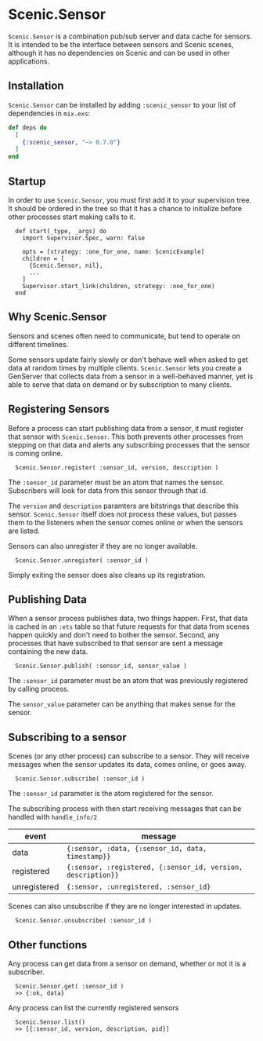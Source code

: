 # Scenic.Sensor

`Scenic.Sensor` is a combination pub/sub server and data cache for sensors. It is intended to be the interface between sensors and Scenic scenes, although it has no dependencies on Scenic and can be used in other applications.

## Installation

`Scenic.Sensor` can be installed by adding `:scenic_sensor` to your list of dependencies in `mix.exs`:

```elixir
def deps do
  [
    {:scenic_sensor, "~> 0.7.0"}
  ]
end
```

## Startup

In order to use `Scenic.Sensor`, you must first add it to your supervision tree. It should be ordered in the tree so that it has a chance to initialize before other processes start making calls to it.

      def start(_type, _args) do
        import Supervisor.Spec, warn: false

        opts = [strategy: :one_for_one, name: ScenicExample]
        children = [
          {Scenic.Sensor, nil},
          ...
        ]
        Supervisor.start_link(children, strategy: :one_for_one)
      end


## Why Scenic.Sensor

Sensors and scenes often need to communicate, but tend to operate on different timelines.

Some sensors update fairly slowly or don't behave well when asked to get data at random times by multiple clients. `Scenic.Sensor` lets you create a GenServer that collects data from a sensor in a well-behaved manner, yet is able to serve that data on demand or by subscription to many clients.


## Registering Sensors

Before a process can start publishing data from a sensor, it must register that sensor with `Scenic.Sensor`. This both prevents other processes from stepping on that data and alerts any subscribing processes that the sensor is coming online.

      Scenic.Sensor.register( :sensor_id, version, description )

The `:sensor_id` parameter must be an atom that names the sensor. Subscribers will look for data from this sensor through that id.

The `version` and `description` paramters are bitstrings that describe this sensor. `Scenic.Sensor` itself does not process these values, but passes them to the listeners when the sensor comes online or when the sensors are listed.

Sensors can also unregister if they are no longer available.

      Scenic.Sensor.unregister( :sensor_id )

Simply exiting the sensor does also cleans up its registration.


## Publishing Data

When a sensor process publishes data, two things happen. First, that data is cached in an `:ets` table so that future requests for that data from scenes happen quickly and don't need to bother the sensor. Second, any processes that have subscribed to that sensor are sent a message containing the new data.

      Scenic.Sensor.publish( :sensor_id, sensor_value )

The `:sensor_id` parameter must be an atom that was previously registered by calling process.

The `sensor_value` parameter can be anything that makes sense for the sensor.


## Subscribing to a sensor

Scenes (or any other process) can subscribe to a sensor. They will receive messages when the sensor updates its data, comes online, or goes away.

      Scenic.Sensor.subscribe( :sensor_id )

The `:sensor_id` parameter is the atom registered for the sensor.

The subscribing process with then start receiving messages that can be handled with `handle_info/2`

event | message
--- | ---
data | `{:sensor, :data, {:sensor_id, data, timestamp}}` 
registered | `{:sensor, :registered, {:sensor_id, version, description}}` 
unregistered | `{:sensor, :unregistered, :sensor_id}` 

Scenes can also unsubscribe if they are no longer interested in updates.

      Scenic.Sensor.unsubscribe( :sensor_id )

## Other functions

Any process can get data from a sensor on demand, whether or not it is a subscriber.

      Scenic.Sensor.get( :sensor_id )
      >> {:ok, data}

Any process can list the currently registered sensors

      Scenic.Sensor.list()
      >> [{:sensor_id, version, description, pid}]

